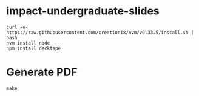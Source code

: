 # impact-undergraduate-slides

    curl -o- https://raw.githubusercontent.com/creationix/nvm/v0.33.5/install.sh | bash
    nvm install node
    npm install decktape

# Generate PDF

    make